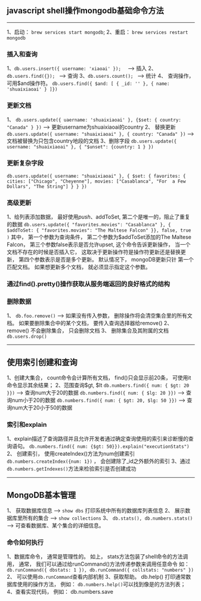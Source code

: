 ## javascript shell操作mongodb基础命令方法
***
1、启动： `brew services start mongodb`;
2、重启： `brew services restart mongodb`
### 插入和查询
1、`db.users.insert({ username: 'xiaoai' });  `      --> 插入
2、`db.users.find({}); `                             --> 查询
3、`db.users.count(); `                              --> 统计
4、 查询操作， 可用$and操作符。
  `db.users.find({ $and: [
    { _id: '' },
    { name: 'shuaixiaoai' }
  ]})`
### 更新文档
1、 `db.users.update({ uaername: 'shuaixiaoai' }, {$set: { country: "Canada" } })`           --> 更新username为shuaixiaoai的country
2、 替换更新
    `db.users.update({ username: "shuaixiaoai" }, { country: "Canada" })`         --> 文档被替换为只包含country地段的文档
3、删除字段 `db.users.update({ username: "shuaixiaoai" }, { "$unset": {country: 1 } })`

### 更新复杂字段
`db.users.update({ username: "shuaixiaoai" },
  { $set: {
    favorites: {
      cities: ["Chicago", "Cheyenne"],
      movies: ["Casablanca", "For  a Few Dollars", "The String"]
    }
  }
})`

### 高级更新
1、给列表添加数据， 最好使用$push、$addToSet, 第二个是唯一的，阻止了重复的数据
`
  db.users.update({ "favorites.movies": "Casablanca" },
    { $addToSet: { "favorites.movies": "The Maltese Falcon" }},
      false,
      true
  )
`
其中， 第一个参数为查询条件， 第二个参数为$addToSet添加的The Maltese Falcon， 第三个参数false表示是否允许upset, 这个命令告诉更新操作，
当一个文档不存在的时候是否插入它， 这取决于更新操作符是操作符更新还是替换更新， 第四个参数表示是否是多个更新。 默认情况下， mongoDB更新只针
第一个匹配文档。 如果想更新多个文档， 就必须显示指定这个参数。

### 通过find().pretty()操作获取从服务端返回的良好格式的结构

### 删除数据
1、 `db.foo.remove()`    -->  如果没有传入参数， 删除操作将会清空集合里的所有文档。 如果要删除集合中的某个文档， 要传入查询选择器给remove()
2、 remove() 不会删除集合， 只会删除文档
3、 删除集合及其附属的文档 `db.users.drop()`


***
## 使用索引创建和查询

1、创建大集合， count命令会计算所有文档， find()只会显示前20条， 可使用it命令显示其余结果；
2、范围查询$gt, $lt  `db.numbers.find({ num: { $gt: 20 }})`       --> 查询num大于20的数据
                   `db.numbers.find({ num: { $lg: 20 }})`       --> 查询num小于20的数据
                   `db.numbers.find({ num: { $gt: 20, $lg: 50 }})`       --> 查询num大于20小于50的数据

### 索引和explain
1、explain描述了查询路径并且允许开发者通过确定查询使用的索引来诊断慢的查询语句。
`db.numbers.find({ num: {$gt: 50}}).explain("executionStats")`
2、 创建索引， 使用createIndex()方法为num创建索引 `db.numbers.createIndex({num: 1})` ， 会创建除了_id之外额外的索引
3、通过`db.numbers.getIndexes()`方法来检验索引是否创建成功

***
## MongoDB基本管理
1、 获取数据库信息    -->  `show dbs` 打印系统中所有的数据库列表信息
2、 展示数据库里所有的集合   --> `show collections`
3、 `db.stats(), db.numbers.stats()`  -->  可查看数据库、某个集合的详细信息。

### 命令如何执行
1、数据库命令， 通常是管理性的。 如上， stats方法包装了shell命令的方法调用， 通常， 我们可以通过给runCommand()方法传递参数来调用任意命令
如： `db.runCommand({ dbstats: 1 }), db.runCommand({ collstats: "numbers" })`
2、 可以使用`db.runCommand`查看内部机制
3、获取帮助。 db.help() 打印通常数据库使用的操作方法， 例如： `db.numbers.help()`可以找到像是的方法列表；     
4、查看实现代码， 例如： db.numbers.save














<!--  -->
